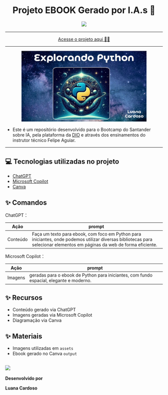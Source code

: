 
<h1 align="center"> Projeto EBOOK Gerado por I.A.s 🤖</h1>

<p align="center">
    <img width="100" src=".github/assets/banner.png">
</p>

-------

<p align="center">
<a href="https://github.com/luanaxcardoso/ebook-feito-por-IA/blob/main/output/Explorando-Python.pdf">Acesse o projeto aqui 🤖🐍 </a>
</p>

--------

<p align="center">
<img 
    src="./assets/capa.jpg"
    width="400"  
/>
</p>


* Este é um repositório desenvolvido para o Bootcamp do Santander sobre IA, pela plataforma da  [DIO](https://dio.me) e através dos ensinamentos do instrutor técnico Felipe Aguiar. 

--------

## 💻 Tecnologias utilizadas no projeto

- [ChatGPT](https://chat.openai.com/) 
- [Microsoft Copilot](https://www.microsoft.com/pt-br/copilot)
- [Canva](https://www.canva.com/)

## ✨ Comandos


ChatGPT：

|   Ação   | prompt                                                                                                                                                                                                                                                                         |
| :------: | ------------------------------------------------------------------------------------------------------------------------------------------------------------------------------------------------------------------------------------------------------------------------------ |
|  Conteúdo | Faça um texto para ebook, com foco em Python para iniciantes, onde podemos utilizar diversas bibliotecas para selecionar elementos em páginas da web de forma eficiente.


Microsoft Copilot：

|  Ação  | prompt                                                                                 |
| :----: | -------------------------------------------------------------------------------------- |
| Imagens | geradas para o ebook de Python para iniciantes, com fundo espacial, elegante e moderno.

## ✨ Recursos

- Conteúdo gerado via ChatGPT
- Imagens geradas via Microsoft Copilot
- Diagramação via Canva

## ✨ Materiais

- Imagens utilizadas em `assets`
- Ebook gerado no Canva `output`

##

<p align="left">
    <img 
      margin=10 
      width=80 
      src="https://avatars.githubusercontent.com/u/112970416?v=4"
    />
</p>
<p> <strong>Desenvolvido por</strong> </p> 
<p> <strong>Luana Cardoso</strong> </p>

